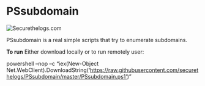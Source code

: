 # PSsubdomain

![Securethelogs.com](https://ctrla1tdel.files.wordpress.com/2020/02/pssubdomain.gif)

PSsubdomain is a real simple scripts that try to enumerate subdomains.

<b>To run</b>
Either download locally or to run remotely user: 

powershell –nop –c “iex(New-Object Net.WebClient).DownloadString(‘https://raw.githubusercontent.com/securethelogs/PSsubdomain/master/PSsubdomain.ps1’)”

